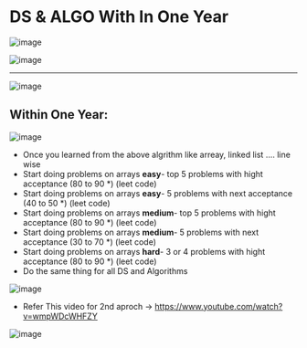 # DS & ALGO   With In One Year


![image](https://github.com/user-attachments/assets/9300a030-4a94-49ec-bea5-335efe7bf753)

![image](https://github.com/user-attachments/assets/f8f7ef7d-569a-4e14-b685-947fd94092cc)

----------------------------------------------------------------------------------------------------------------------------------------

![image](https://github.com/user-attachments/assets/3f67749c-149d-4c63-a55f-b13640f0ced4)


## Within One Year:

![image](https://github.com/user-attachments/assets/bc143fb7-1783-4b89-aeda-f1a44e1f98e8)

* Once you learned from the above algrithm like arreay, linked list .... line wise
* Start doing problems on arrays **easy**- top 5 problems with hight acceptance (80 to 90 *) (leet code)
* Start doing problems on arrays **easy**-  5 problems with next acceptance (40 to 50 *) (leet code)
* Start doing problems on arrays **medium**- top 5 problems with hight acceptance (80 to 90 *) (leet code)
* Start doing problems on arrays **medium**- 5 problems with next acceptance (30 to 70 *) (leet code)
* Start doing problems on arrays **hard**- 3 or 4 problems with hight acceptance (80 to 90 *) (leet code)
* Do the same thing for all DS and Algorithms



![image](https://github.com/user-attachments/assets/4cb3b3a3-b675-4698-8cbe-c1a90b39b60f)


* Refer This video for 2nd aproch  -> https://www.youtube.com/watch?v=wmpWDcWHFZY


![image](https://github.com/user-attachments/assets/b4e79d8e-46c7-4226-b3b2-fa7bad506353)
